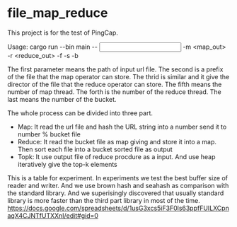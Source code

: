 # file_map_reduce

This project is for the test of PingCap.

Usage:
  cargo run --bin main -- <input>  -m <map_out> -r <reduce_out> -f <the number of map thread> -s <the number of reduce thread> -b <the number of the bucket>
  
  The first parameter means the path of input url file. The second is a prefix of the file that the map operator can store. The thrid is similar and it give the director of the file that the reduce operator can store. The fifth means the number of map thread. The forth is the number of the reduce thread. The last means the number of the bucket.


The whole process can be divided into three part. 
* Map:    It read the url file and hash the URL string into a number send it to number % bucket file
* Reduce: It read the bucket file as map giving and store it into a map. Then sort each file into a bucket sorted file as output
* Topk:   It use output file of reduce procdure as a input. And use heap iteratively give the top-k elements 



This is a table for experiment.
In experiments we test the best buffer size of reader and writer.
And we use brown hash and seahash as comparison with the standard library. 
And we superisingly discovered that usually standard library is more faster than the third part library 
in most of the time.
https://docs.google.com/spreadsheets/d/1usG3xcs5iF3F0ls63ppfFUILXCpnaqX4CJNTfUTXXnI/edit#gid=0
